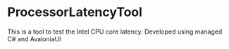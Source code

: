 # ProcessorLatencyTool

This is a tool to test the Intel CPU core latency. Developed using managed C# and AvaloniaUI
